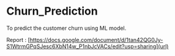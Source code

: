 # Churn_Prediction
To predict the customer churn using ML model. 

Report : [https://docs.google.com/document/d/1tan42QG0Jy-S1WtrmGPqSJesc6XbN14w_P1nbJcVACs/edit?usp=sharing](url)
